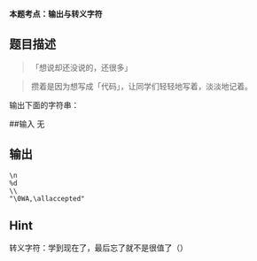 **本题考点：输出与转义字符**

## 题目描述 
>「想说却还没说的，还很多」

>攒着是因为想写成「代码」，让同学们轻轻地写着，淡淡地记着。

输出下面的字符串：

##输入
无

## 输出
    \n
    %d
    \\
    "\0WA,\allaccepted"

## Hint

转义字符：学到现在了，最后忘了就不是很值了（）
    